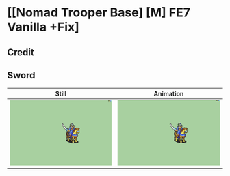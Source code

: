 # [\[Nomad Trooper Base\] \[M\] FE7 Vanilla +Fix]

## Credit


	
## Sword

| Still | Animation |
| :---: | :-------: |
| ![Sword still](./Sword_000.png) | ![Sword animation](./Sword.gif) |

